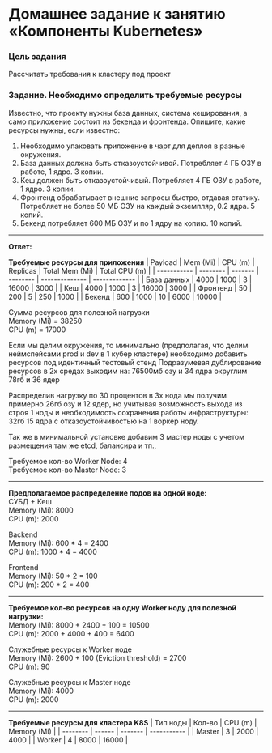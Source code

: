 # Домашнее задание к занятию «Компоненты Kubernetes»

### Цель задания

Рассчитать требования к кластеру под проект

### Задание. Необходимо определить требуемые ресурсы
Известно, что проекту нужны база данных, система кеширования, а само приложение состоит из бекенда и фронтенда. Опишите, какие ресурсы нужны, если известно:

1. Необходимо упаковать приложение в чарт для деплоя в разные окружения. 
2. База данных должна быть отказоустойчивой. Потребляет 4 ГБ ОЗУ в работе, 1 ядро. 3 копии. 
3. Кеш должен быть отказоустойчивый. Потребляет 4 ГБ ОЗУ в работе, 1 ядро. 3 копии. 
4. Фронтенд обрабатывает внешние запросы быстро, отдавая статику. Потребляет не более 50 МБ ОЗУ на каждый экземпляр, 0.2 ядра. 5 копий. 
5. Бекенд потребляет 600 МБ ОЗУ и по 1 ядру на копию. 10 копий.

----

**Ответ:**<br>

**Требуемые ресурсы для приложения**
| Payload     | Mem (Mi) | CPU (m) | Replicas | Total Mem (Mi) | Total CPU (m) |
| ----------- | -------- | ------- | -------- | -------------- | ------------- |
| База данных | 4000     | 1000    | 3        | 16000          | 3000          |
| Кеш         | 4000     | 1000    | 3        | 16000          | 3000          |
| Фронтенд    | 50       | 200     | 5        | 250            | 1000          |
| Бекенд      | 600      | 1000    | 10       | 6000           | 10000         |

Сумма ресурсов для полезной нагрузки  
Memory (Mi) = 38250  
CPU (m) = 17000  

Если мы делим окружения, то минимально (предполагая, что делим неймспейсами prod и dev в 1 кубер кластере)
необходимо добавить ресурсов под идентичный тестовый стенд
Подразумевая дублирование ресурсов в 2х средах выходим на: 76500мб озу и 34 ядра
округлим 78гб и 36 ядер

Распределив нагрузку по 30 процентов в 3х нода мы получим примерно 26гб озу и 12 ядер,
но учитывая возможность выхода из строя 1 ноды и необходимость сохранения работы инфраструктуры:
32гб 15 ядра с отказоустойчивостью на 1 воркер ноду.

Так же в минимальной установке добавим 3 мастер ноды с учетом размещения там же etcd, балансира и тп.,

Требуемое кол-во Worker Node: 4  
Требуемое кол-во Master Node: 3  


---

**Предполагаемое распределение подов на одной ноде:**  
СУБД + Кеш  
Memory (Mi): 8000  
CPU (m): 2000  

Backend  
Memory (Mi): 600 * 4 = 2400  
CPU (m): 1000 * 4 = 4000  

Frontend  
Memory (Mi): 50 * 2 = 100  
CPU (m): 200 * 2 = 400  

---

**Требуемое кол-во ресурсов на одну Worker ноду для полезной нагрузки:**  
Memory (Mi): 8000 + 2400 + 100 = 10500  
CPU (m): 2000 + 4000 + 400 = 6400  

Служебные ресурсы к Worker ноде  
Memory (Mi): 2600 + 100 (Eviction threshold) = 2700  
CPU (m): 90  

Служебные ресурсы к Master ноде  
Memory (Mi): 4000  
CPU (m): 2000  

---

**Требуемые ресурсы для кластера K8S**
| Тип ноды | Кол-во | CPU (m) | Memory (Mi) |
| -------- | ------ | ------- | ----------- |
| Master   | 3      | 2000    | 4000        |
| Worker   | 4      | 8000    | 16000       |